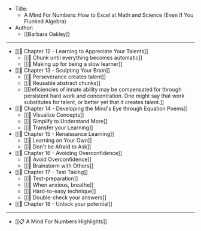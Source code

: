 - Title: 
	- A Mind For Numbers: How to Excel at Math and Science (Even If You Flunked Algebra)
- Author:
	- [[Barbara Oakley]]

---

- [[🌱 Chapter 12 - Learning to Appreciate Your Talents]]
	- [[🌲  Chunk until everything becomes automatic]]
	- [[🌲  Making up for being a slow learner]]
- [[🌱 Chapter 13 - Sculpting Your Brain]]
	- [[🌲  Perseverance creates talent]]
	- [[🌲  Reusable abstract chunks]]
	- [[Deficiencies of innate ability may be compensated for through persistent hard work and concentration. One might say that work substitutes for talent, or better yet that it creates talent.]]
- [[🌱 Chapter 14 - Developing the Mind's Eye through Equation Poems]]
	- [[🌲  Visualize Concepts]]
	- [[🌲  Simplify to Understand More]]
	- [[🌲 Transfer your Learning]]
- [[🌱 Chapter 15 - Renaissance Learning]]
	- [[🌲  Learning on Your Own]]
	- [[🌲 Don't be Afraid to Ask]]
- [[🌱 Chapter 16 - Avoiding Overconfidence]]
	- [[🌲 Avoid Overconfidence]]
	- [[🌲 Brainstorm with Others]]
- [[🌱 Chapter 17 - Test Taking]]
	- [[🌲 Test-preparation]] 
	- [[🌲 When anxious, breathe]] 
	- [[🌲 Hard-to-easy technique]] 
	- [[🌲 Double-check your answers]]
- [[🌱 Chapter 18 - Unlock your potential]]

---
- [[📋 A Mind For Numbers Highlights]]